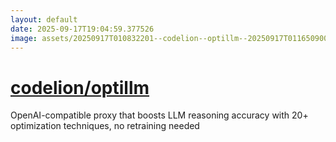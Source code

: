 ```yaml
---
layout: default
date: 2025-09-17T19:04:59.377526
image: assets/20250917T010832201--codelion--optillm--20250917T011650900--cropped.png
---
```


# [codelion/optillm](https://github.com/codelion/optillm)

OpenAI-compatible proxy that boosts LLM reasoning accuracy with 20+ optimization techniques, no retraining needed

